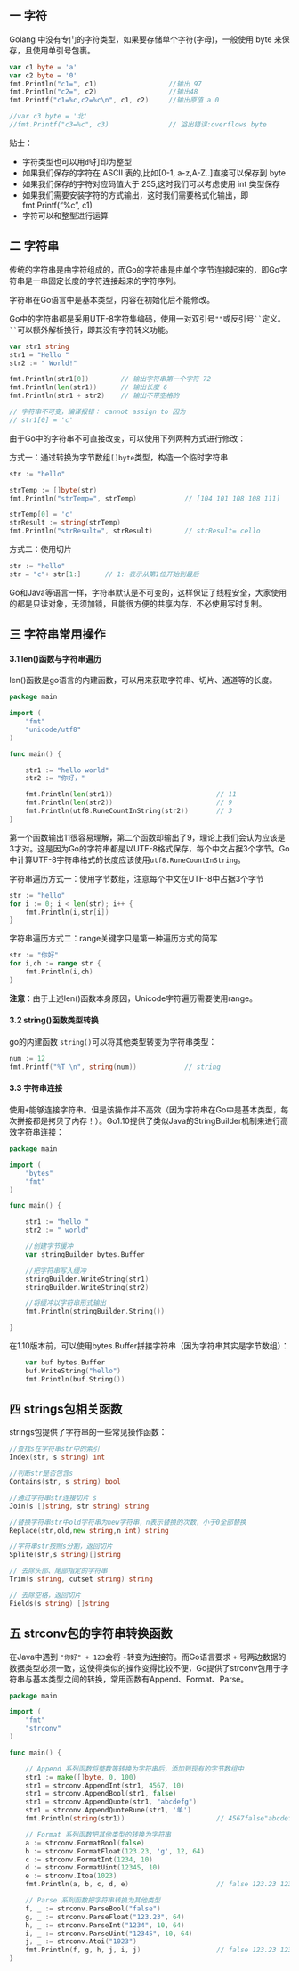 ## 一 字符

Golang 中没有专门的字符类型，如果要存储单个字符(字母)，一般使用 byte 来保存，且使用单引号包裹。  

```go
var c1 byte = 'a'
var c2 byte = '0'
fmt.Println("c1=", c1)					//输出 97   
fmt.Println("c2=", c2)					//输出48
fmt.Printf("c1=%c,c2=%c\n", c1, c2)	    //输出原值 a 0

//var c3 byte = '北'
//fmt.Printf("c3=%c", c3)				// 溢出错误:overflows byte
```

贴士：
- 字符类型也可以用`d%`打印为整型
- 如果我们保存的字符在 ASCII 表的,比如[0-1, a-z,A-Z..]直接可以保存到 byte
- 如果我们保存的字符对应码值大于 255,这时我们可以考虑使用 int 类型保存
- 如果我们需要安装字符的方式输出，这时我们需要格式化输出，即 fmt.Printf(“%c”, c1)
- 字符可以和整型进行运算

## 二 字符串

传统的字符串是由字符组成的，而Go的字符串是由单个字节连接起来的，即Go字符串是一串固定长度的字符连接起来的字符序列。  

字符串在Go语言中是基本类型，内容在初始化后不能修改。  

Go中的字符串都是采用UTF-8字符集编码，使用一对双引号`""`或反引号` `` `定义。` `` `可以额外解析换行，即其没有字符转义功能。

```go
var str1 string
str1 = "Hello "
str2 := " World!"

fmt.Println(str1[0])     	// 输出字符串第一个字符 72
fmt.Println(len(str1))   	// 输出长度 6
fmt.Println(str1 + str2) 	// 输出不带空格的

// 字符串不可变，编译报错： cannot assign to 因为
// str1[0] = 'c'			
```

由于Go中的字符串不可直接改变，可以使用下列两种方式进行修改：

方式一：通过转换为字节数组`[]byte`类型，构造一个临时字符串
```go
str := "hello"

strTemp := []byte(str)
fmt.Println("strTemp=", strTemp)			// [104 101 108 108 111]

strTemp[0] = 'c'
strResult := string(strTemp)
fmt.Println("strResult=", strResult)		// strResult= cello
```

方式二：使用切片
```go
str := "hello"
str = "c"+ str[1:]		// 1: 表示从第1位开始到最后
```

Go和Java等语言一样，字符串默认是不可变的，这样保证了线程安全，大家使用的都是只读对象，无须加锁，且能很方便的共享内存，不必使用写时复制。

## 三 字符串常用操作

#### 3.1 len()函数与字符串遍历

len()函数是go语言的内建函数，可以用来获取字符串、切片、通道等的长度。

```go
package main

import (
	"fmt"
	"unicode/utf8"
)

func main() {

	str1 := "hello world"
	str2 := "你好，"

	fmt.Println(len(str1))							// 11
	fmt.Println(len(str2))							// 9
	fmt.Println(utf8.RuneCountInString(str2))		// 3
}
```

第一个函数输出11很容易理解，第二个函数却输出了9，理论上我们会认为应该是3才对。这是因为Go的字符串都是以UTF-8格式保存，每个中文占据3个字节。Go中计算UTF-8字符串格式的长度应该使用`utf8.RuneCountInString`。

字符串遍历方式一：使用字节数组，注意每个中文在UTF-8中占据3个字节
```go
str := "hello"
for i := 0; i < len(str); i++ {
	fmt.Println(i,str[i])
}
```

字符串遍历方式二：range关键字只是第一种遍历方式的简写
```go
str := "你好"
for i,ch := range str {
	fmt.Println(i,ch)
}
```

**注意**：由于上述len()函数本身原因，Unicode字符遍历需要使用range。

#### 3.2 string()函数类型转换

go的内建函数 `string()`可以将其他类型转变为字符串类型：
```go
num := 12
fmt.Printf("%T \n", string(num))			// string
```

#### 3.3 字符串连接

使用`+`能够连接字符串。但是该操作并不高效（因为字符串在Go中是基本类型，每次拼接都是拷贝了内存！）。Go1.10提供了类似Java的StringBuilder机制来进行高效字符串连接：

```go
package main

import (
	"bytes"
	"fmt"
)

func main() {

	str1 := "hello "
	str2 := " world"

	//创建字节缓冲
	var stringBuilder bytes.Buffer

	//把字符串写入缓冲
	stringBuilder.WriteString(str1)
	stringBuilder.WriteString(str2)

	//将缓冲以字符串形式输出
	fmt.Println(stringBuilder.String())

}
```

在1.10版本前，可以使用bytes.Buffer拼接字符串（因为字符串其实是字节数组）：
```go
	var buf bytes.Buffer
	buf.WriteString("hello")
	fmt.Println(buf.String())
```

## 四 strings包相关函数

strings包提供了字符串的一些常见操作函数：
```go
//查找s在字符串str中的索引
Index(str, s string) int 

//判断str是否包含s
Contains(str, s string) bool

//通过字符串str连接切片 s
Join(s []string, str string) string

//替换字符串str中old字符串为new字符串，n表示替换的次数，小于0全部替换
Replace(str,old,new string,n int) string

//字符串str按照s分割，返回切片
Splite(str,s string)[]string

// 去除头部、尾部指定的字符串
Trim(s string, cutset string) string

// 去除空格，返回切片
Fields(s string) []string
```

## 五 strconv包的字符串转换函数

在Java中遇到 `"你好" + 123`会将 `+`转变为连接符。而Go语言要求 `+` 号两边数据的数据类型必须一致，这使得类似的操作变得比较不便，Go提供了strconv包用于字符串与基本类型之间的转换，常用函数有Append、Format、Parse。  

```Go
package main

import (
	"fmt"
	"strconv"
)

func main() {

	// Append 系列函数将整数等转换为字符串后，添加到现有的字节数组中
	str1 := make([]byte, 0, 100)
	str1 = strconv.AppendInt(str1, 4567, 10)
	str1 = strconv.AppendBool(str1, false)
	str1 = strconv.AppendQuote(str1, "abcdefg")
	str1 = strconv.AppendQuoteRune(str1, '单')
	fmt.Println(string(str1))						// 4567false"abcdefg"'单'

	// Format 系列函数把其他类型的转换为字符串
	a := strconv.FormatBool(false)
	b := strconv.FormatFloat(123.23, 'g', 12, 64)
	c := strconv.FormatInt(1234, 10)
	d := strconv.FormatUint(12345, 10)
	e := strconv.Itoa(1023)
	fmt.Println(a, b, c, d, e)						// false 123.23 1234 12345 1023

	// Parse 系列函数把字符串转换为其他类型
	f, _ := strconv.ParseBool("false")
	g, _ := strconv.ParseFloat("123.23", 64)
	h, _ := strconv.ParseInt("1234", 10, 64)
	i, _ := strconv.ParseUint("12345", 10, 64)
	j, _ := strconv.Atoi("1023")
	fmt.Println(f, g, h, j, i, j)					// false 123.23 1234 1023 12345 1023
}
```